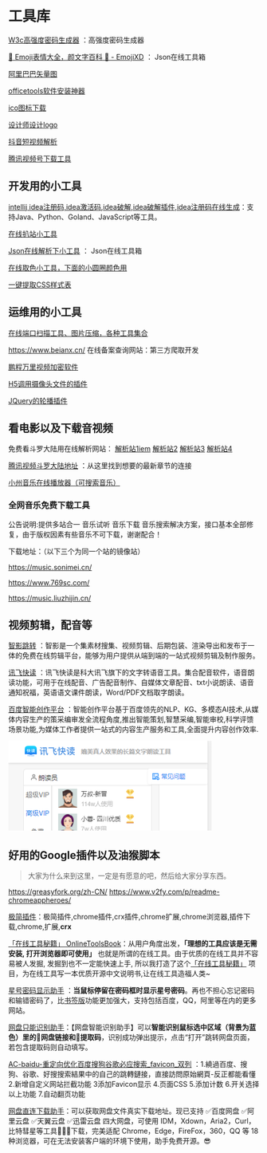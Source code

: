 # 工具库

 [W3c高强度密码生成器](https://www.w3cschool.cn/tools/index?name=CreateStrongPassword) ：高强度密码生成器

 [🤣 Emoji表情大全，颜文字百科 💌 - EmojiXD](https://emojixd.com/) ： Json在线工具箱

[阿里巴巴矢量图](https://www.iconfont.cn/)

 [officetools软件安装神器](https://otp.landian.vip/zh-cn/)

 [ico图标下载](https://sc.chinaz.com/tubiao/)

[设计师设计logo](https://www.uugai.com/)

[抖音短视频解析](http://www.cainiaojiexi.com/)

[腾讯视频号下载工具](https://shipinhao.iiilab.com/)

## 开发用的小工具

[intellij idea注册码,idea激活码,idea破解,idea破解插件,idea注册码在线生成](http://idea.javatiku.cn/)：支持Java、Python、Goland、JavaScript等工具。

[在线扒站小工具](https://bazhan.wang/)

 [Json在线解析下小工具](https://www.sojson.com/) ： Json在线工具箱

[在线取色小工具，下面的小圆圈颜色用](https://link.fobshanghai.com/rgbcolor.htm) 

[一键提取CSS样式表](https://oct.cn/project/extclass/?f=uncss)

## 运维用的小工具

 [在线端口扫描工具、图片压缩，各种工具集合](https://www.qtool.net/port) 

https://www.beianx.cn/  在线备案查询网站：第三方爬取开发

[鹏程万里视频加密软件](https://www.pcwlenv.com/)

[H5调用摄像头文件的插件](https://h5plugin.mumudev.top/#/pages/getQrcode/getQrcode)

[JQuery的轮播插件](http://www.dowebok.com/demo/192/)

## 看电影以及下载音视频

免费看斗罗大陆用在线解析网站： [解析站1iem](https://www.iembuy.com/)   [解析站2](https://v.ctrlqq.com/)   [解析站3](http://tv.hzwdd.cn/)  [解析站4](http://www.cjw123.com/jx/)

 [腾讯视频斗罗大陆地址](https://m.v.qq.com/search.html?keyWord=%E6%96%97%E7%BD%97%E5%A4%A7%E9%99%86) ：从这里找到想要的最新章节的连接

[小州音乐在线播放器（可搜索音乐）](http://y.webzcz.cn/)

### 全网音乐免费下载工具

公告说明:提供多站合一 音乐试听 音乐下载 音乐搜索解决方案，接口基本全部修复，由于版权因素有些音乐不可下载，谢谢配合！

下载地址：（以下三个为同一个站的镜像站）

https://music.sonimei.cn/

https://www.769sc.com/

https://music.liuzhijin.cn/



## 视频剪辑，配音等

 [智影跳转](https://zenvideo.qq.com/home) ：智影是一个集素材搜集、视频剪辑、后期包装、渲染导出和发布于一体的免费在线剪辑平台，能够为用户提供从端到端的一站式视频剪辑及制作服务。

 [讯飞快读](https://www.ffkuaidu.com/) ：讯飞快读是科大讯飞旗下的文字转语音工具。集合配音软件，语音朗读功能，可用于在线配音、广告配音制作、自媒体文章配音、txt小说朗读、语音通知祝福，英语语文课件朗读，Word/PDF文档取字朗读。

 [百度智能创作平台](https://www.ffkuaidu.com/) ：智能创作平台基于百度领先的NLP、KG、多模态AI技术,从媒体内容生产的策采编审发全流程角度,推出智能策划,智慧采编,智能审校,科学评馈场景功能,为媒体工作者提供一站式的内容生产服务和工具,全面提升内容创作效率.



![image-20220415104918889](index.assets/image-20220415104918889.png)



## 好用的Google插件以及油猴脚本

> 大家为什么来到这里，一定是有愿意的吧，然后给大家分享东西。

https://greasyfork.org/zh-CN/
https://www.v2fy.com/p/readme-chromeappheroes/

[极简插件](https://chrome.zzzmh.cn/info?token=mfnkflidjnladnkldfonnaicljppahpg)：极简插件,chrome插件,crx插件,chrome扩展,chrome浏览器,插件下载,chrome,扩展,**crx**

[「在线工具秘籍」 OnlineToolsBook](https://github.com/zhaoolee/OnlineToolsBook)：从用户角度出发，**「理想的工具应该是无需安装, 打开浏览器即可使用」** 也就是所谓的在线工具。由于优质的在线工具并不容易被人发掘, 发掘到也不一定能快速上手, 所以我打造了这个[「在线工具秘籍」](https://github.com/zhaoolee/OnlineToolsBook) 项目，为在线工具写一本优质开源中文说明书,让在线工具造福人类~

 [星号密码显示助手](https://www.baiduyun.wiki/tool/install-starpassword.html#) ：**当鼠标停留在密码框时显示星号密码**。再也不担心忘记密码和输错密码了，比[书签版](https://www.baiduyun.wiki/tool/bookmark.html)功能更加强大，支持包括百度，QQ，阿里等在内的更多网站。

[网盘只能识别助手](https://www.baiduyun.wiki/tool/install-panai.html#📖-使用说明)：【网盘智能识别助手】可以**智能识别鼠标选中区域（背景为蓝色）里的🔗网盘链接和🔑提取码**，识别成功弹出提示，点击“打开”跳转网盘页面，若包含提取码则自动填写。

 [AC-baidu-重定向优化百度搜狗谷歌必应搜索_favicon_双列](https://greasyfork.org/zh-CN/scripts/14178-ac-baidu-%E9%87%8D%E5%AE%9A%E5%90%91%E4%BC%98%E5%8C%96%E7%99%BE%E5%BA%A6%E6%90%9C%E7%8B%97%E8%B0%B7%E6%AD%8C%E5%BF%85%E5%BA%94%E6%90%9C%E7%B4%A2-favicon-%E5%8F%8C%E5%88%97) ：1.繞過百度、搜狗、谷歌、好搜搜索結果中的自己的跳轉鏈接，直接訪問原始網頁-反正都能看懂 2.新增自定义网站拦截功能 3添加Favicon显示 4.页面CSS 5.添加计数 6.开关选择以上功能 7.自动翻页功能

[网盘直连下载助手](https://greasyfork.org/zh-CN/scripts/436446-%E7%BD%91%E7%9B%98%E7%9B%B4%E9%93%BE%E4%B8%8B%E8%BD%BD%E5%8A%A9%E6%89%8B)：可以获取网盘文件真实下载地址。现已支持 ✅百度网盘 ✅阿里云盘 ✅天翼云盘 ✅迅雷云盘 四大网盘，可使用 IDM，Xdown，Aria2，Curl，比特彗星等工具🚀🚀🚀下载，完美适配 Chrome，Edge，FireFox，360，QQ 等 18 种浏览器，可在无法安装客户端的环境下使用，助手免费开源。😎

